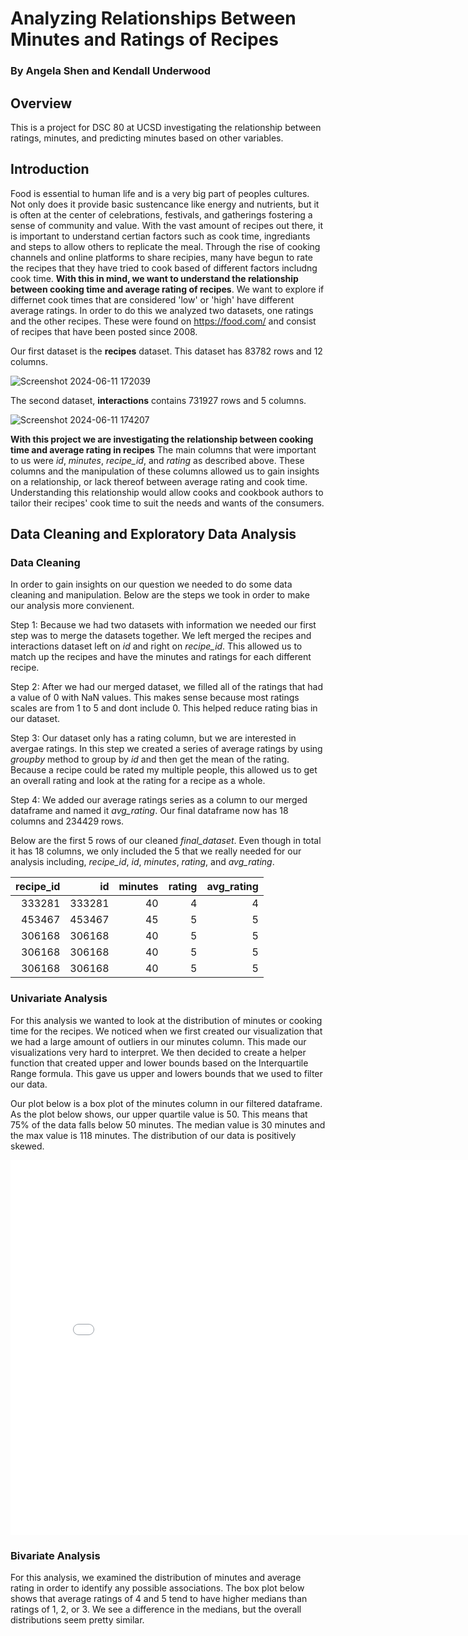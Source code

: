# Analyzing Relationships Between Minutes and Ratings of Recipes
### By Angela Shen and Kendall Underwood
## Overview
This is a project for DSC 80 at UCSD investigating the relationship between ratings, minutes, and predicting minutes based on other variables.
## Introduction
Food is essential to human life and is a very big part of peoples cultures. Not only does it provide
basic sustencance like energy and nutrients, but it is often at the center of celebrations, festivals, 
and gatherings fostering a sense of community and value. With the vast amount of recipes out there, it is important to understand certian factors such as cook time, ingrediants and steps to allow others to replicate the meal. Through the rise of cooking channels and online platforms to share recipies, many have begun to rate the recipes that they have tried to cook based of different factors includng cook time. **With this in mind, we want to understand the relationship between cooking time and average rating of recipes**. We want to explore if differnet cook times that are considered 'low' or 'high' have different average ratings. In order to do this we analyzed two datasets, one ratings and the other recipes. These were found on https://food.com/ and consist of recipes that have been posted since 2008.

Our first dataset is the **recipes** dataset. This dataset has 83782 rows and 12 columns.

![Screenshot 2024-06-11 172039](https://github.com/PandaFalls2004/Minutes_and_Ratings/assets/129922943/fa254737-6bf3-4324-b9ed-a184475d2dc9)

The second dataset, **interactions** contains 731927 rows and 5 columns.

![Screenshot 2024-06-11 174207](https://github.com/PandaFalls2004/Minutes_and_Ratings/assets/129922943/d1593147-985e-4970-bd6b-3076e2dd8909)

**With this project we are investigating the relationship between cooking time and average rating in recipes** The main columns that were important to us were *id*, *minutes*, *recipe_id*, and *rating* as described above. These columns and the manipulation of these columns allowed us to gain insights on a relationship, or lack thereof between average rating and cook time. Understanding this relationship would allow cooks and cookbook authors to tailor their recipes' cook time to suit the needs and wants of the consumers.

## Data Cleaning and Exploratory Data Analysis

### Data Cleaning
In order to gain insights on our question we needed to do some data cleaning and manipulation. Below are the steps we took in order to make our analysis more convienent.


Step 1:
    Because we had two datasets with information we needed our first step was to merge the datasets together. We left merged the recipes and interactions dataset left on *id* and right on *recipe_id*. This allowed us to match up the recipes and have the minutes and ratings for each different recipe.

Step 2:
    After we had our merged dataset, we filled all of the ratings that had a value of 0 with NaN values. This makes sense because most ratings scales are from 1 to 5 and dont include 0. This helped reduce rating bias in our dataset.

Step 3:
    Our dataset only has a rating column, but we are interested in avergae ratings. In this step we created a series of average ratings by using *groupby* method to group by *id* and then get the mean of the rating. Because a recipe could be rated my multiple people, this allowed us to get an overall rating and look at the rating for a recipe as a whole. 

Step 4:
    We added our average ratings series as a column to our merged dataframe and named it *avg_rating*. Our final dataframe now has 18 columns and 234429 rows.

Below are the first 5 rows of our cleaned *final_dataset*. Even though in total it has 18 columns, we only included the 5 that we really needed for our analysis including, *recipe_id*, *id*, *minutes*, *rating*, and *avg_rating*.

|   recipe_id |     id |   minutes |   rating |   avg_rating |
|------------:|-------:|----------:|---------:|-------------:|
|      333281 | 333281 |        40 |        4 |            4 |
|      453467 | 453467 |        45 |        5 |            5 |
|      306168 | 306168 |        40 |        5 |            5 |
|      306168 | 306168 |        40 |        5 |            5 |
|      306168 | 306168 |        40 |        5 |            5 |

### Univariate Analysis
For this analysis we wanted to look at the distribution of minutes or cooking time for the recipes. We noticed when we first created our visualization that we had a large amount of outliers in our minutes column. This made our visualizations very hard to interpret. We then decided to create a helper function that created upper and lower bounds based on the Interquartile Range formula. This gave us upper and lowers bounds that we used to filter our data.

Our plot below is a box plot of the minutes column in our filtered dataframe. As the plot below shows, our upper quartile value is 50. This means that 75% of the data falls below 50 minutes. The median value is 30 minutes and the max value is 118 minutes. The distribution of our data is positively skewed.

<iframe src="assets/boxplot.html" width="800" height="600" frameborder="0" ></iframe>

### Bivariate Analysis
For this analysis, we examined the distribution of minutes and average rating in order to identify any possible associations. The box plot below shows that average ratings of 4 and 5 tend to have higher medians than ratings of 1, 2, or 3. We see a difference in the medians, but the overall distributions seem pretty similar. 
